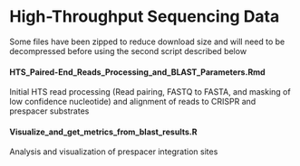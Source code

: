 # High-Throughput Sequencing Data
Some files have been zipped to reduce download size and will need to be decompressed before using the second script described below

#### HTS_Paired-End_Reads_Processing_and_BLAST_Parameters.Rmd
Initial HTS read processing (Read pairing, FASTQ to FASTA, and masking of low confidence nucleotide) and alignment of reads to CRISPR and prespacer substrates 

#### Visualize_and_get_metrics_from_blast_results.R
Analysis and visualization of prespacer integration sites

